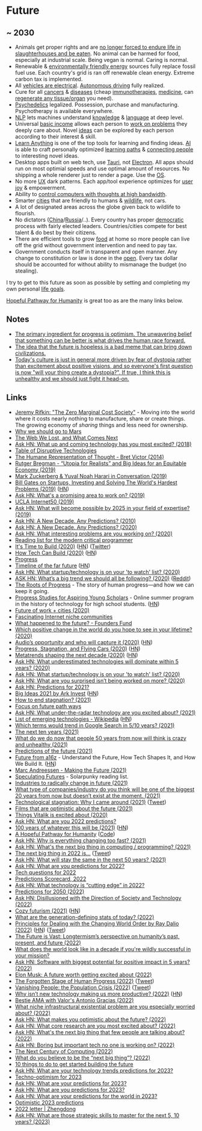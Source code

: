 # Future

## ~ 2030

- Animals get proper rights and are [no longer forced to endure life in slaughterhouses and be eaten](../environment/veganism.md). No animal can be harmed for food, especially at industrial scale. Being vegan is normal. Caring is normal.
- Renewable & [environmentally friendly energy](../environment/environment.md) sources fully replace fossil fuel use. Each country's grid is ran off renewable clean energy. Extreme carbon tax is implemented.
- All [vehicles are electrical](../travel/transportation/transportation.md). [Autonomous driving](../machine-learning/autonomous-driving.md) fully realized.
- Cure for all [cancers](../medicine/diseases/cancer.md) & [diseases](../medicine/diseases/diseases.md) (cheap [immunotherapies](../biology/immunology/immunotherapy.md), [medicine](../medicine/medicine.md), can [regenerate any tissue/organ](../biology/regenerative-medicine.md) you need).
- [Psychedelics](../drugs/psychedelics/psychedelics.md) legalized. Possession, purchase and manufacturing. Psychotherapy is available everywhere.
- [NLP](../nlp/nlp.md) lets machines understand [knowledge](../knowledge/knowledge.md) & [language](../languages/languages.md) at deep level.
- Universal [basic income](../economy/basic-income.md) allows each person to [work on problems](../research/solving-problems.md) they deeply care about. Novel [ideas](../ideas/ideas.md) can be explored by each person according to their interest & skill.
- [Learn Anything](../ideas/learn-anything.md) is one of the top tools for learning and finding ideas. [AI](../machine-learning/artificial-intelligence.md) is able to craft personally optimized [learning paths](../education/learning.md) & [connecting people](../relationships/relationships.md) to interesting novel ideas.
- Desktop apps built on web tech, use [Tauri](../programming-languages/rust/rust-libraries/tauri.md), not [Electron](../web/electron.md). All apps should run on most optimial speeds and use optimal amount of resources. No shipping a whole renderer just to render a page. Use the [OS](../operating-systems/operating-systems.md).
- No more [UX](../design/user-experience.md) dark patterns. Each app/tool experience optimizes for [user joy](../life/happiness.md) & empowerment.
- Ability to [control computers with thoughts at high bandwidth](../neuroscience/brain-computer-interfaces.md).
- Smarter [cities](../travel/cities.md) that are friendly to humans & [wildlife](../animals/animals.md), not cars.
- A lot of designated areas across the globe given back to wildlife to flourish.
- No dictators ([China](../travel/visited/china.md)/[Russia](../travel/visited/russia.md)/..). Every country has proper [democratic](../governance/governance.md) process with fairly elected leaders. Countries/cities compete for best talent & do best by their citizens.
- There are efficient tools to grow [food](../health/nutrition/foods.md) at home so more people can live off the grid without government intervention and need to pay tax.
- Government conducts itself in transparent and open manner. Any change to constitution or law is done in the [open](../open-source/open-source.md). Every tax dollar should be accounted for without ability to mismanage the budget (no stealing).

I try to get to this future as soon as possible by setting and completing my own personal [life goals](../focusing/goals.md).

[Hopeful Pathway for Humanity](https://hopefulpathway.blainehansen.me/) is great too as are the many links below.

## Notes

- [The primary ingredient for progress is optimism. The unwavering belief that something can be better is what drives the human race forward.](https://twitter.com/simonsinek/status/1461705827560136707)
- [The idea that the future is hopeless is a bad meme that can bring down civilizations.](https://twitter.com/isabelleboemeke/status/1469059371363549184)
- [Today's culture is just in general more driven by fear of dystopia rather than excitement about positive visions, and so everyone's first question is now "will your thing create a dystopia?". If true, I think this is unhealthy and we should just fight it head-on.](https://twitter.com/VitalikButerin/status/1532151214586048512)

## Links

- [Jeremy Rifkin: "The Zero Marginal Cost Society"](https://www.youtube.com/watch?v=5-iDUcETjvo) - Moving into the world where it costs nearly nothing to manufacture, share or create things. The growing economy of _sharing_ things and less need for ownership.
- [Why we should go to Mars](https://www.youtube.com/watch?v=plTRdGF-ycs)
- [The Web We Lost, and What Comes Next](https://github.com/pzwang/lostweb)
- [Ask HN: What up and coming technology has you most excited? (2018)](https://news.ycombinator.com/item?id=16820795)
- [Table of Disruptive Technologies](https://www.imperial.ac.uk/media/imperial-college/administration-and-support-services/enterprise-office/public/Table-of-Disruptive-Technologies.pdf)
- [The Humane Representation of Thought - Bret Victor (2014)](https://www.youtube.com/watch?v=agOdP2Bmieg)
- [Rutger Bregman - “Utopia for Realists” and Big Ideas for an Equitable Economy (2019)](https://www.youtube.com/watch?v=QbTWxFwuQtM)
- [Mark Zuckerberg & Yuval Noah Harari in Conversation (2019)](https://www.youtube.com/watch?v=Boj9eD0Wug8)
- [Bill Gates on Startups, Investing and Solving The World's Hardest Problems (2019)](https://www.youtube.com/watch?v=W5g4sPi1wd4) ([HN](https://news.ycombinator.com/item?id=20251642))
- [Ask HN: What's a promising area to work on? (2019)](https://news.ycombinator.com/item?id=21324768)
- [UCLA Internet50 (2019)](https://www.youtube.com/watch?v=oqZmQhhd27o&t=24728)
- [Ask HN: What will become possible by 2025 in your field of expertise? (2019)](https://news.ycombinator.com/item?id=21559680)
- [Ask HN: A New Decade. Any Predictions? (2010)](https://news.ycombinator.com/item?id=21936234)
- [Ask HN: A New Decade. Any Predictions? (2020)](https://news.ycombinator.com/item?id=21941278)
- [Ask HN: What interesting problems are you working on? (2020)](https://news.ycombinator.com/item?id=22174828)
- [Reading list for the modern critical programmer](https://github.com/chobeat/awesome-critical-tech-reading-list)
- [It's Time to Build (2020)](https://a16z.com/2020/04/18/its-time-to-build/) ([HN](https://news.ycombinator.com/item?id=22911533)) ([Twitter](https://twitter.com/pmarca/status/1251634412334141440))
- [How Tech Can Build (2020)](https://stratechery.com/2020/how-tech-can-build/) ([HN](https://news.ycombinator.com/item?id=22934558))
- [Progress](https://patrickcollison.com/progress)
- [Timeline of the far future](https://en.wikipedia.org/wiki/Timeline_of_the_far_future) ([HN](https://news.ycombinator.com/item?id=23212805))
- [Ask HN: What startup/technology is on your 'to watch' list? (2020)](https://news.ycombinator.com/item?id=23276456)
- [ASK HN: What’s a big trend we should all be following? (2020)](https://news.ycombinator.com/item?id=23579184) ([Reddit](https://www.reddit.com/r/startups/comments/hc7vqb/whats_a_big_trend_right_now_we_should_all_be/))
- [The Roots of Progress](https://rootsofprogress.org/) - The story of human progress—and how we can keep it going.
- [Progress Studies for Aspiring Young Scholars](https://progressstudies.school/) - Online summer program in the history of technology for high school students. ([HN](https://news.ycombinator.com/item?id=23665298))
- [Future of work + cities (2020)](https://twitter.com/wolfejosh/status/1295742515879055367)
- [Fascinating Internet niche communities](https://twitter.com/_patriciamou/status/1296654041569570819)
- [What happened to the future? - Founders Fund](https://foundersfund.com/the-future/)
- [Which positive change in the world do you hope to see in your lifetime? (2020)](https://twitter.com/MaxCRoser/status/1310245891731750913)
- [Audio’s opportunity and who will capture it (2020)](https://www.matthewball.vc/all/audiotech) ([HN](https://news.ycombinator.com/item?id=24815888))
- [Progress, Stagnation, and Flying Cars (2020)](https://rootsofprogress.org/where-is-my-flying-car) ([HN](https://news.ycombinator.com/item?id=25073835))
- [Metatrends shaping the next decade (2020)](https://peterhdiamandis.medium.com/metatrends-shaping-the-next-decade-d09718144961) ([HN](https://news.ycombinator.com/item?id=25083480))
- [Ask HN: What underestimated technologies will dominate within 5 years? (2020)](https://news.ycombinator.com/item?id=25096973)
- [Ask HN: What startup/technology is on your 'to watch' list? (2020)](https://news.ycombinator.com/item?id=25540583)
- [Ask HN: What are you surprised isn’t being worked on more? (2020)](https://news.ycombinator.com/item?id=25559571)
- [Ask HN: Predictions for 2021?](https://news.ycombinator.com/item?id=25594068)
- [Big Ideas 2021 by Ark Invest](https://research.ark-invest.com/hubfs/1_Download_Files_ARK-Invest/White_Papers/ARK%E2%80%93Invest_BigIdeas_2021.pdf) ([HN](https://news.ycombinator.com/item?id=25922385))
- [How to end stagnation? (2021)](https://www.reddit.com/r/rootsofprogress/comments/lvhwl9/how_to_end_stagnation/)
- [Focus on future path ways](https://twitter.com/waitbutwhy/status/1367871165319049221)
- [Ask HN: What under-the-radar technology are you excited about? (2021)](https://news.ycombinator.com/item?id=26780866)
- [List of emerging technologies - Wikipedia](https://en.wikipedia.org/wiki/List_of_emerging_technologies) ([HN](https://news.ycombinator.com/item?id=26837152))
- [Which terms would trend in Google Search in 5/10 years? (2021)](https://twitter.com/eriktorenberg/status/1384915308717256708)
- [The next ten years (2021)](https://world.hey.com/joaoqalves/the-next-ten-years-5b776dac)
- [What do we do now that people 50 years from now will think is crazy and unhealthy (2021)](https://twitter.com/Solar_Trex/status/1394454744945491968)
- [Predictions of the future (2021)](https://blog.alexmaccaw.com/predictions-of-the-future/)
- [Future from a16z](https://future.a16z.com/) - Understand the Future, How Tech Shapes It, and How We Build It. ([HN](https://news.ycombinator.com/item?id=27515710))
- [Marc Andreessen - Making the Future (2021)](https://overcast.fm/+Lzu2EMPqk)
- [Speculating Futures](http://speculatingfutures.club/) - Solarpunky reading list.
- [Industries to radically change in future (2021)](https://twitter.com/m_franceschetti/status/1418996176578351104)
- [What type of companies/industry do you think will be one of the biggest 20 years from now but doesn’t exist at the moment. (2021)](https://www.reddit.com/r/stocks/comments/pe8tsa/what_type_of_companiesindustry_do_you_think_will/)
- [Technological stagnation: Why I came around (2021)](https://rootsofprogress.org/technological-stagnation) ([Tweet](https://twitter.com/altluu/status/1443759755449626637))
- [Films that are optimistic about the future (2021)](https://twitter.com/zhusu/status/1444131834086887428)
- [Things Vitalik is excited about (2020)](https://twitter.com/VitalikButerin/status/1273742863688499203)
- [Ask HN: What are you 2022 predictions?](https://news.ycombinator.com/item?id=29281732)
- [100 years of whatever this will be (2021)](https://apenwarr.ca/log/20211201) ([HN](https://news.ycombinator.com/item?id=29416606))
- [A Hopeful Pathway for Humanity](https://hopefulpathway.blainehansen.me/) ([Code](https://github.com/blainehansen/hopeful-pathway))
- [Ask HN: Why is everything changing too fast? (2021)](https://news.ycombinator.com/item?id=29457930)
- [Ask HN: What's the next big thing in computing / programming? (2021)](https://news.ycombinator.com/item?id=29625625)
- [The next big thing in 2022 is...](https://nbt.substack.com/p/nextbigthing2022) ([Tweet](https://twitter.com/nbt/status/1473720777098862596))
- [Ask HN: What will stay the same in the next 50 years? (2021)](https://news.ycombinator.com/item?id=29743181)
- [Ask HN: What are you predictions for 2022?](https://news.ycombinator.com/item?id=29746236)
- [Tech questions for 2022](https://www.ben-evans.com/benedictevans/2022/1/2/2022-questions)
- [Predictions Scorecard, 2022](https://rodneybrooks.com/predictions-scorecard-2022-january-01/)
- [Ask HN: What technology is “cutting edge” in 2022?](https://news.ycombinator.com/item?id=30053761)
- [Predictions for 2050 (2022)](https://slimemoldtimemold.com/2022/01/01/predictions-for-2050/)
- [Ask HN: Disillusioned with the Direction of Society and Technology (2022)](https://news.ycombinator.com/item?id=30321888)
- [Cozy futurism (2021)](https://nintil.com/cozy-futurism) ([HN](https://news.ycombinator.com/item?id=30479462))
- [What are the generation-defining stats of today? (2022)](https://twitter.com/stephsmithio/status/1500986096745779200)
- [Principles for Dealing with the Changing World Order by Ray Dalio (2022)](https://www.youtube.com/watch?v=xguam0TKMw8) ([HN](https://news.ycombinator.com/item?id=31014656)) ([Tweet](https://twitter.com/AndrewYang/status/1530926047344066561))
- [The Future is Vast: Longtermism’s perspective on humanity’s past, present, and future (2022)](https://ourworldindata.org/longtermism)
- [What does the world look like in a decade if you're wildly successful in your mission?](https://twitter.com/packyM/status/1506990727548575746)
- [Ask HN: Software with biggest potential for positive impact in 5 years? (2022)](https://news.ycombinator.com/item?id=30829003)
- [Elon Musk: A future worth getting excited about (2022)](https://www.youtube.com/watch?v=YRvf00NooN8)
- [The Forgotten Stage of Human Progress (2022)](https://www.theatlantic.com/newsletters/archive/2022/05/human-progress-invention-eureka-myth/629811/) ([Tweet](https://twitter.com/DKThomp/status/1524381152827654144))
- [Vanishing People: the Population Crisis (2022)](https://www.piratewires.com/p/vanishing-people-the-population-crisis?s=w) ([Tweet](https://twitter.com/micsolana/status/1525147115902554114))
- [Why isn’t new technology making us more productive? (2022)](https://www.nytimes.com/2022/05/24/business/technology-productivity-economy.html) ([HN](https://news.ycombinator.com/item?id=31494671))
- [Bestie AMA with Valor's Antonio Gracias (2022)](https://www.youtube.com/watch?v=vSKEz_8FDIk)
- [What niche infrastructural existential problem are you especially worried about? (2022)](https://twitter.com/nwilliams030/status/1535309809628631042)
- [Ask HN: What makes you optimistic about the future? (2022)](https://news.ycombinator.com/item?id=32100524)
- [Ask HN: What core research are you most excited about? (2022)](https://news.ycombinator.com/item?id=32276223)
- [Ask HN: What's the next big thing that few people are talking about? (2022)](https://news.ycombinator.com/item?id=32378695)
- [Ask HN: Boring but important tech no one is working on? (2022)](https://news.ycombinator.com/item?id=32611247)
- [The Next Century of Computing (2022)](https://bzogrammer.substack.com/p/the-next-century-of-computing)
- [What do you believe to be the “next big thing”? (2022)](https://www.reddit.com/r/stocks/comments/yo477f/what_do_you_believe_to_be_the_next_big_thing/)
- [10 things to do to get started building the future](https://twitter.com/p_millerd/status/1594717470862213120)
- [Ask HN: What are your technology trends predictions for 2023?](https://news.ycombinator.com/item?id=33919535)
- [Techno-optimism for 2023](https://noahpinion.substack.com/p/techno-optimism-for-2023)
- [Ask HN: What are your predictions for 2023?](https://news.ycombinator.com/item?id=34036346)
- [Ask HN: What are you predictions for 2023?](https://news.ycombinator.com/item?id=34125628)
- [Ask HN: What are your predictions for the world in 2023?](https://news.ycombinator.com/item?id=34196161)
- [Optimistic 2023 predictions](https://twitter.com/immad/status/1609664234664886272)
- [2022 letter | Zhengdong](https://zhengdongwang.com/2022/12/28/2022-letter.html)
- [Ask HN: What are those strategic skills to master for the next 5, 10 years? (2023)](https://news.ycombinator.com/item?id=34564382)
